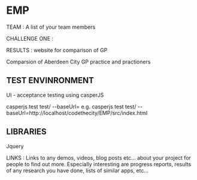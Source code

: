 EMP
===

TEAM : A list of your team members

CHALLENGE ONE : 

RESULTS : website for comparison of GP

Comparsion of Aberdeen City GP practice and practioners



TEST ENVINRONMENT
---------------------------------

UI - acceptance testing using casperJS

casperjs test test/ --baseUrl=          e.g. casperjs test test/ --baseUrl=http://localhost/codethecity/EMP/src/index.html


LIBRARIES
---------------

Jquery


LINKS : Links to any demos, videos, blog posts etc... about your project for people to find out more. Especially interesting are progress reports, results of any research you have done, lists of similar apps, etc...
